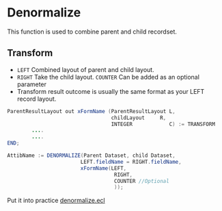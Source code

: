 # Denormalize

This function is used to combine parent and child recordset.

## Transform

- `LEFT` Combined layout of parent and child layout.
- `RIGHT` Take the child layout.
  `COUNTER` Can be added as an optional parameter
- Transform result outcome is usually the same format as your LEFT record layout.

```java
ParentResultLayout out xFormName (ParentResultLayout L,
                                  childLayout     R,
                                  INTEGER            C) := TRANSFORM
        ....
        ....
END;

AttibName := DENORMALIZE(Parent Dataset, child Dataset,
                        LEFT.fieldName = RIGHT.fieldName,
                        xFormName(LEFT,
                                   RIGHT,
                                   COUNTER //Optional
                                   ));
```

Put it into practice [denormalize.ecl](https://ide.hpccsystems.com/workspaces/share/291d17d9-e5cb-4fac-83c2-ac5997c28a31)
